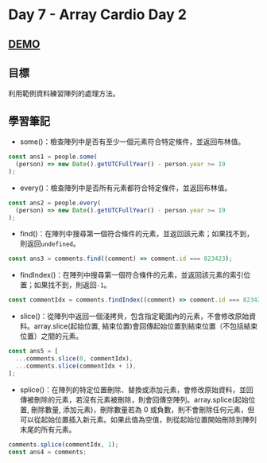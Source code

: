 # Day 7 - Array Cardio Day 2

## [DEMO](https://ayating.github.io/JavaScript30/07%20-%20Array%20Cardio%20Day%202/index-done.html)

## 目標

利用範例資料練習陣列的處理方法。

## 學習筆記

- some()：檢查陣列中是否有至少一個元素符合特定條件，並返回布林值。

```js
const ans1 = people.some(
  (person) => new Date().getUTCFullYear() - person.year >= 19
);
```

- every()：檢查陣列中是否所有元素都符合特定條件，並返回布林值。

```js
const ans2 = people.every(
  (person) => new Date().getUTCFullYear() - person.year >= 19
);
```

- find()：在陣列中搜尋第一個符合條件的元素，並返回該元素；如果找不到，則返回`undefined`。

```js
const ans3 = comments.find((comment) => comment.id === 823423);
```

- findIndex()：在陣列中搜尋第一個符合條件的元素，並返回該元素的索引位置；如果找不到，則返回`-1`。

```js
const commentIdx = comments.findIndex((comment) => comment.id === 823423);
```

- slice()：從陣列中返回一個淺拷貝，包含指定範圍內的元素，不會修改原始資料。array.slice(起始位置, 結束位置)會回傳起始位置到結束位置（不包括結束位置）之間的元素。

```js
const ans5 = [
  ...comments.slice(0, commentIdx),
  ...comments.slice(commentIdx + 1),
];
```

- splice()：在陣列的特定位置刪除、替換或添加元素，會修改原始資料，並回傳被刪除的元素，若沒有元素被刪除，則會回傳空陣列。array.splice(起始位置, 刪除數量, 添加元素)，刪除數量若為 0 或負數，則不會刪除任何元素，但可以從起始位置插入新元素。如果此值為空值，則從起始位置開始刪除到陣列末尾的所有元素。

```js
comments.splice(commentIdx, 1);
const ans4 = comments;
```
